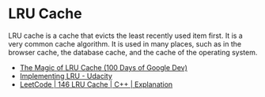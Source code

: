 # LRU Cache

LRU cache is a cache that evicts the least recently used item first. It is a very common cache algorithm. It is used in many places, such as in the browser cache, the database cache, and the cache of the operating system.

- [The Magic of LRU Cache (100 Days of Google Dev)](https://www.youtube.com/watch?v=R5ON3iwx78M)
- [Implementing LRU - Udacity](https://www.youtube.com/watch?v=bq6N7Ym81iI)
- [LeetCode | 146 LRU Cache | C++ | Explanation](https://www.youtube.com/watch?v=8-FZRAjR7qU)
